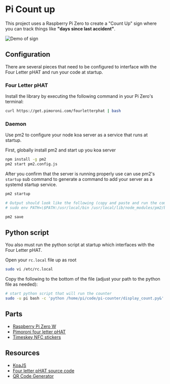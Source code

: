 # Pi Count up

This project uses a Raspberry Pi Zero to create a "Count Up" sign where you can track things like **"days since last accident"**.

![Demo of sign](assets/pi-counter-demo.gif)

## Configuration

There are several pieces that need to be configured to interface with the Four Letter pHAT and run your code at startup.

### Four Letter pHAT

Install the library by executing the following command in your Pi Zero's terminal:

```bash
curl https://get.pimoroni.com/fourletterphat | bash
```

### Daemon

Use pm2 to configure your node koa server as a service that runs at startup.

First, globally install pm2 and start up you koa server

```bash
npm install -g pm2
pm2 start pm2.config.js
```

After you confirm that the server is running properly use can use pm2's `startup` sub command to generate a command to add your server as a systemd startup service.

```bash
pm2 startup

# Output should look like the following (copy and paste and run the command)
# sudo env PATH=\$PATH:/usr/local/bin /usr/local/lib/node_modules/pm2/bin/pm2 startup systemd -u pi --hp /home/pi

pm2 save
```

## Python script

You also must run the python script at startup which interfaces with the Four Letter pHAT.

Open your `rc.local` file up as root

```bash
sudo vi /etc/rc.local
```

Copy the following to the bottom of the file (adjust your path to the python file as needed):

```bash
# start python script that will run the counter
sudo -u pi bash -c 'python /home/pi/code/pi-counter/display_count.py&'
```

## Parts

-   [Raspberry Pi Zero W](https://www.adafruit.com/product/3400)
-   [Pimoroni four letter pHAT](https://shop.pimoroni.com/products/four-letter-phat)
-   [Timeskey NFC stickers](https://www.amazon.com/gp/product/B075CFXY8V/)

## Resources

-   [KoaJS](https://koajs.com)
-   [Four letter pHAT source code](https://github.com/pimoroni/fourletter-phat)
-   [QR Code Generator](https://www.qr-code-generator.com/)

